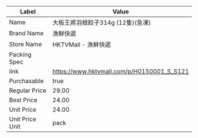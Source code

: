 | Label           | Value                                      |
| --------------- | ------------------------------------------ |
| Name            | 大板王將羽根餃子314g (12隻)(急凍)                     |
| Brand Name      | 漁鮮快遞                                       |
| Store Name      | HKTVMall - 漁鮮快遞                            |
| Packing Spec    |                                            |
| link            | https://www.hktvmall.com/p/H0150001_S_S121 |
| Purchasable     | true                                       |
| Regular Price   | 29.00                                      |
| Best Price      | 24.00                                      |
| Unit Price      | 24.00                                      |
| Unit Price Unit | pack                                       |
